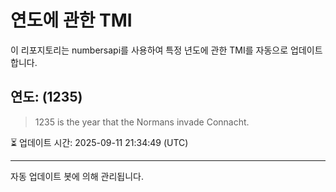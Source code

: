 
# 연도에 관한 TMI

이 리포지토리는 numbersapi를 사용하여 특정 년도에 관한 TMI를 자동으로 업데이트합니다.

## 연도: (1235)
> 1235 is the year that the Normans invade Connacht.

⏳ 업데이트 시간: 2025-09-11 21:34:49 (UTC)

---
자동 업데이트 봇에 의해 관리됩니다.
